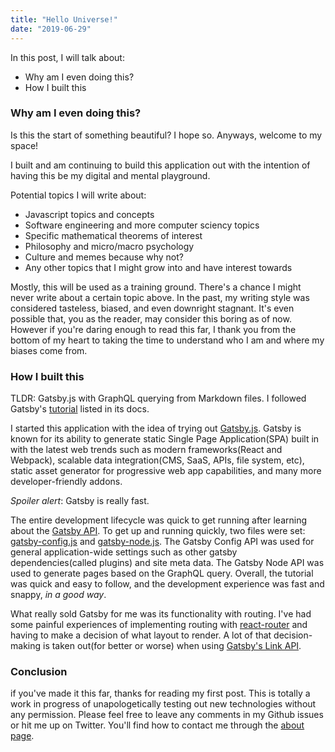 ```yaml
---
title: "Hello Universe!"
date: "2019-06-29"
---
```


In this post, I will talk about:

* Why am I even doing this?
* How I built this

### Why am I even doing this?

Is this the start of something beautiful? I hope so. Anyways, welcome to my space!

I built and am continuing to build this application out with the intention of having this be my digital and mental playground.

Potential topics I will write about:
- Javascript topics and concepts
- Software engineering and more computer sciency topics
- Specific mathematical theorems of interest
- Philosophy and micro/macro psychology
- Culture and memes because why not?
- Any other topics that I might grow into and have interest towards

Mostly, this will be used as a training ground. There's a chance I might never write about a certain topic above. In the past, my writing style was considered tasteless, biased, and even downright stagnant. It's even possible that, you as the reader, may consider this boring as of now. However if you're daring enough to read this far, I thank you from the bottom of my heart to taking the time to understand who I am and where my biases come from.

### How I built this

TLDR: Gatsby.js with GraphQL querying from Markdown files. I followed Gatsby's [tutorial](https://www.gatsbyjs.org/tutorial/) listed in its docs.

I started this application with the idea of trying out [Gatsby.js](https://www.gatsbyjs.org/). Gatsby is known for its ability to generate static Single Page Application(SPA) built in with the latest web trends such as modern frameworks(React and Webpack), scalable data integration(CMS, SaaS, APIs, file system, etc), static asset generator for progressive web app capabilities, and many more developer-friendly addons.

_Spoiler alert_: Gatsby is really fast.

The entire development lifecycle was quick to get running after learning about the [Gatsby API](https://www.gatsbyjs.org/docs/api-reference/). To get up and running quickly, two files were set: [gatsby-config.js](https://www.gatsbyjs.org/docs/gatsby-config/) and [gatsby-node.js](https://www.gatsbyjs.org/docs/node-apis/). The Gatsby Config API was used for general application-wide settings such as other gatsby dependencies(called plugins) and site meta data. The Gatsby Node API was used to generate pages based on the GraphQL query. Overall, the tutorial was quick and easy to follow, and the development experience was fast and snappy, _in a good way_. 

What really sold Gatsby for me was its functionality with routing. I've had some painful experiences of implementing routing with [react-router](https://reacttraining.com/react-router/) and having to make a decision of what layout to render. A lot of that decision-making is taken out(for better or worse) when using [Gatsby's Link API](https://www.gatsbyjs.org/docs/gatsby-link/). 

### Conclusion

if you've made it this far, thanks for reading my first post. This is totally a work in progress of unapologetically testing out new technologies without any permission. Please feel free to leave any comments in my Github issues or hit me up on Twitter. You'll find how to contact me through the [about page](#about).
